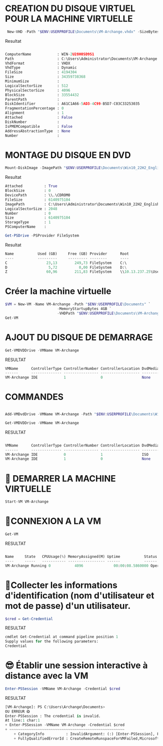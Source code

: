 # CREATION DU DISQUE VIRTUEL POUR LA MACHINE VIRTUELLE 
```POWERSHELL
 New-VHD -Path "$ENV:USERPROFILE\Documents\VM-Archange.vhdx" -SizeBytes 32GB -Dynamic
```
Resultat 
```PYTHON

ComputerName            : WIN-2U28H0SD9S1
Path                    : C:\Users\Administrator\Documents\VM-Archange.vhdx
VhdFormat               : VHDX
VhdType                 : Dynamic
FileSize                : 4194304
Size                    : 34359738368
MinimumSize             :
LogicalSectorSize       : 512
PhysicalSectorSize      : 4096
BlockSize               : 33554432
ParentPath              :
DiskIdentifier          : A61C1A66-5AD3-4C99-B5D7-C03C33253035
FragmentationPercentage : 0
Alignment               : 1
Attached                : False
DiskNumber              :
IsPMEMCompatible        : False
AddressAbstractionType  : None
Number                  :
```
# MONTAGE DU DISQUE EN DVD
```POWERSHELL
Mount-DiskImage -ImagePath "$ENV:USERPROFILE\Documents\Win10_22H2_English_x64v1.iso"
```
Resultat 
```PYTHON
Attached          : True
BlockSize         : 0
DevicePath        : \\.\CDROM0
FileSize          : 6140975104
ImagePath         : C:\Users\Administrator\Documents\Win10_22H2_English_x64v1.iso
LogicalSectorSize : 2048
Number            : 0
Size              : 6140975104
StorageType       : 1
PSComputerName    :
```
```POWERSHELL
Get-PSDrive -PSProvider FileSystem
```
Resultat
```PYTHON
Name           Used (GB)     Free (GB) Provider      Root                                                                     CurrentLocation
----           ---------     --------- --------      ----                                                                     ---------------
C                  23,13        249,73 FileSystem    C:\                                                                  Users\Administrator
D                   5,72          0,00 FileSystem    D:\
Z                  60,96        211,83 FileSystem    \\10.13.237.25\Users
```
#  Créer la machine virtuelle
```POWERSHELL
$VM = New-VM -Name VM-Archange -Path "$ENV:USERPROFILE\Documents" `
                        -MemoryStartupBytes 4GB `
                        -VHDPath "$ENV:USERPROFILE\Documents\VM-Archange.vhdx"
Get-VM
```
# AJOUT DU DISQUE DE DEMARRAGE
```POWERSHELL
Get-VMDVDDrive -VMName VM-Archange
```
RESULTAT
```PYTHON
VMName      ControllerType ControllerNumber ControllerLocation DvdMediaType Path
------      -------------- ---------------- ------------------ ------------ ----
VM-Archange IDE            1                0                  None
```
# COMMANDES
```POWERSHELL

Add-VMDvdDrive -VMName VM-Archange -Path "$ENV:USERPROFILE\Documents\Win10_22H2_English_x64v1.iso"

Get-VMDVDDrive -VMName VM-Archange
```
RESULTAT
```PYTHON

VMName      ControllerType ControllerNumber ControllerLocation DvdMediaType Path
------      -------------- ---------------- ------------------ ------------ ----
VM-Archange IDE            0                1                  ISO          C:\Users\Administrator\Documents\Win10_22H2_English_x64v1.iso
VM-Archange IDE            1                0                  None
```
# 🎈 DEMARRER LA MACHINE VIRTUELLE 
```POWERSHELL
Start-VM VM-Archange
```
# 🥇CONNEXION A LA VM
```POWERSHELL
Get-VM
```
RESULTAT
```PYTHON

Name     State   CPUUsage(%) MemoryAssigned(M) Uptime           Status             Version
----     -----   ----------- ----------------- ------           ------             -------
VM-Archange Running 0           4096              00:00:08.5860000 Operating normally 9.0
```
# 🎌Collecter les informations d'identification (nom d'utilisateur et mot de passe) d'un utilisateur.
```POWERSHELL
$cred = Get-Credential
```
RESULTAT
```PYTHON
cmdlet Get-Credential at command pipeline position 1
Supply values for the following parameters:
Credential
```
# 😎  Établir une session interactive à distance avec la VM
```POWERSHELL
Enter-PSSession -VMName VM-Archange -Credential $cred
```
RESULTAT
```PYTHON
[VM-Archange]: PS C:\Users\Archange\Documents>
OU ERREUR ❎
Enter-PSSession : The credential is invalid.
At line:1 char:1
+ Enter-PSSession -VMName VM-Archange -Credential $cred
+ ~~~~~~~~~~~~~~~~~~~~~~~~~~~~~~~~~~~~~~~~~~~~~~~~~~~~~
    + CategoryInfo          : InvalidArgument: (:) [Enter-PSSession], PSDirectException
    + FullyQualifiedErrorId : CreateRemoteRunspaceForVMFailed,Microsoft.PowerShell.Commands.EnterPSSessionCommand
```




